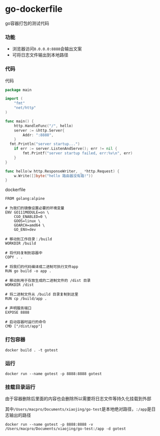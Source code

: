 # go-dockerfile
go容器打包的测试代码

### 功能

- 浏览器访问`0.0.0.0:8888`会输出文案
- 可将日志文件输出到本地路径

### 代码

代码

```go
package main

import (
	"fmt"
	"net/http"
)

func main() {
	http.HandleFunc("/", hello)
	server := &http.Server{
		Addr: ":8888",
	}
  fmt.Println("server startup...")
	if err := server.ListenAndServe(); err != nil {
		fmt.Printf("server startup failed, err:%v\n", err)
	}
}

func hello(w http.ResponseWriter, _ *http.Request) {
	w.Write([]byte("hello 路由器没有路!"))
}
```

dockerfile

```
FROM golang:alpine

# 为我们的镜像设置必要的环境变量
ENV GO111MODULE=on \
    CGO_ENABLED=0 \
    GOOS=linux \
    GOARCH=amd64 \
    GO_ENV=dev

# 移动到工作目录：/build
WORKDIR /build

# 将代码复制到容器中
COPY . .

# 将我们的代码编译成二进制可执行文件app
RUN go build -o app .

# 移动到用于存放生成的二进制文件的 /dist 目录
WORKDIR /dist

# 将二进制文件从 /build 目录复制到这里
RUN cp /build/app .

# 声明服务端口
EXPOSE 8888

# 启动容器时运行的命令
CMD ["/dist/app"]

```

### 打包容器

```
docker build . -t gotest
```

### 运行

```
docker run --name gotest -p 8888:8888 gotest
```

### 挂载目录运行

由于容器删除后里面的内容也会删除所以需要将日志文件等持久化挂载到外部

其中`/Users/macpro/Documents/xiaojing/go-test`是本地绝对路径，`:/app`是日志输出的路径

```
docker run --name gotest -p 8888:8888 -v /Users/macpro/Documents/xiaojing/go-test:/app -d gotest
```

